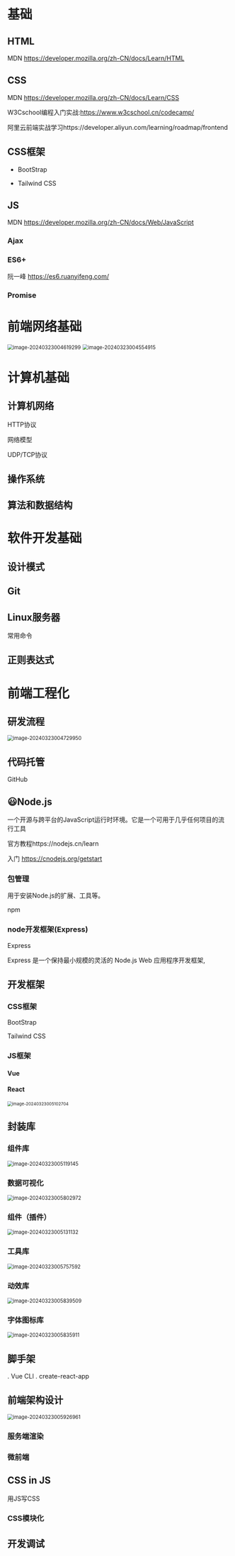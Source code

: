 # 基础

## HTML

MDN https://developer.mozilla.org/zh-CN/docs/Learn/HTML

## CSS

MDN https://developer.mozilla.org/zh-CN/docs/Learn/CSS





W3Cschool编程入门实战:https://www.w3cschool.cn/codecamp/

阿里云前端实战学习https://developer.aliyun.com/learning/roadmap/frontend

## CSS框架

- BootStrap

- Tailwind CSS

## JS

MDN https://developer.mozilla.org/zh-CN/docs/Web/JavaScript

### Ajax

### ES6+

阮一峰 https://es6.ruanyifeng.com/

### Promise

# 前端网络基础

<img src="img/image-20240323004619299.png" alt="image-20240323004619299" style="zoom:80%;" />

<img src="img/image-20240323004554915.png" alt="image-20240323004554915" style="zoom:80%;" />

# 计算机基础

## 计算机网络

HTTP协议

网络模型

UDP/TCP协议

## 操作系统

## 算法和数据结构

# 软件开发基础

## 设计模式

## Git

## Linux服务器

常用命令

## 正则表达式

# 前端工程化

## 研发流程

 <img src="img/image-20240323004729950.png" alt="image-20240323004729950" style="zoom:80%;" />

## 代码托管

GitHub 

## 😃Node.js

一个开源与跨平台的JavaScript运行时环境。它是一个可用于几乎任何项目的流行工具

官方教程https://nodejs.cn/learn

入门 https://cnodejs.org/getstart



### 包管理

用于安装Node.js的扩展、工具等。

npm

### node开发框架(Express)

Express

Express 是一个保持最小规模的灵活的 Node.js Web 应用程序开发框架,

## 开发框架

### CSS框架

BootStrap

Tailwind CSS

### JS框架

#### Vue

#### React

 <img src="img/image-20240323005102704.png" alt="image-20240323005102704" style="zoom:67%;" />

## 封装库

### 组件库

 <img src="img/image-20240323005119145.png" alt="image-20240323005119145" style="zoom:80%;" />

### 数据可视化

 <img src="img/image-20240323005802972.png" alt="image-20240323005802972" style="zoom:80%;" />

### 组件（插件）

 <img src="img/image-20240323005131132.png" alt="image-20240323005131132" style="zoom:80%;" />

### 工具库

 <img src="img/image-20240323005757592.png" alt="image-20240323005757592" style="zoom:80%;" />

### 动效库

 <img src="img/image-20240323005839509.png" alt="image-20240323005839509" style="zoom:80%;" />

### 字体图标库

 <img src="img/image-20240323005835911.png" alt="image-20240323005835911" style="zoom:80%;" />

## 脚手架

. Vue CLl
. create-react-app

## 前端架构设计

 <img src="img/image-20240323005926961.png" alt="image-20240323005926961" style="zoom:80%;" />

### 服务端渲染

### 微前端

## CSS in JS

用JS写CSS

### CSS模块化

## 开发调试

